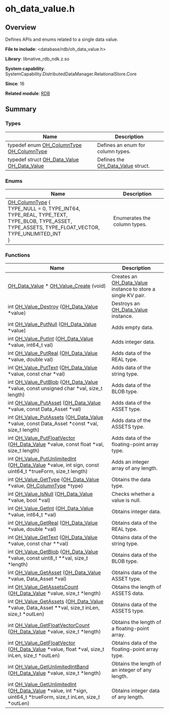 # oh_data_value.h


## Overview

Defines APIs and enums related to a single data value.

**File to include**: &lt;database/rdb/oh_data_value.h&gt;

**Library**: libnative_rdb_ndk.z.so

**System capability**: SystemCapability.DistributedDataManager.RelationalStore.Core

**Since**: 16

**Related module**: [RDB](_r_d_b.md)


## Summary


### Types

| Name| Description| 
| -------- | -------- |
| typedef enum [OH_ColumnType](_r_d_b.md#oh_columntype) [OH_ColumnType](_r_d_b.md#oh_columntype) | Defines an enum for column types.| 
| typedef struct [OH_Data_Value](_r_d_b.md#oh_data_value) [OH_Data_Value](_r_d_b.md#oh_data_value) | Defines the [OH_Data_Value](_r_d_b.md#oh_data_value) struct.| 


### Enums

| Name| Description| 
| -------- | -------- |
| [OH_ColumnType](_r_d_b.md#oh_columntype-1) {<br>TYPE_NULL = 0, TYPE_INT64, TYPE_REAL, TYPE_TEXT,<br>TYPE_BLOB, TYPE_ASSET, TYPE_ASSETS, TYPE_FLOAT_VECTOR,<br>TYPE_UNLIMITED_INT<br>} | Enumerates the column types.| 


### Functions

| Name| Description| 
| -------- | -------- |
| [OH_Data_Value](_r_d_b.md#oh_data_value) \* [OH_Value_Create](_r_d_b.md#oh_value_create) (void) | Creates an [OH_Data_Value](_r_d_b.md#oh_data_value) instance to store a single KV pair.| 
| int [OH_Value_Destroy](_r_d_b.md#oh_value_destroy) ([OH_Data_Value](_r_d_b.md#oh_data_value) \*value) | Destroys an [OH_Data_Value](_r_d_b.md#oh_data_value) instance.| 
| int [OH_Value_PutNull](_r_d_b.md#oh_value_putnull) ([OH_Data_Value](_r_d_b.md#oh_data_value) \*value) | Adds empty data.| 
| int [OH_Value_PutInt](_r_d_b.md#oh_value_putint) ([OH_Data_Value](_r_d_b.md#oh_data_value) \*value, int64_t val) | Adds integer data.| 
| int [OH_Value_PutReal](_r_d_b.md#oh_value_putreal) ([OH_Data_Value](_r_d_b.md#oh_data_value) \*value, double val) | Adds data of the REAL type.| 
| int [OH_Value_PutText](_r_d_b.md#oh_value_puttext) ([OH_Data_Value](_r_d_b.md#oh_data_value) \*value, const char \*val) | Adds data of the string type.| 
| int [OH_Value_PutBlob](_r_d_b.md#oh_value_putblob) ([OH_Data_Value](_r_d_b.md#oh_data_value) \*value, const unsigned char \*val, size_t length) | Adds data of the BLOB type.| 
| int [OH_Value_PutAsset](_r_d_b.md#oh_value_putasset) ([OH_Data_Value](_r_d_b.md#oh_data_value) \*value, const Data_Asset \*val) | Adds data of the ASSET type.| 
| int [OH_Value_PutAssets](_r_d_b.md#oh_value_putassets) ([OH_Data_Value](_r_d_b.md#oh_data_value) \*value, const Data_Asset \*const \*val, size_t length) | Adds data of the ASSETS type.| 
| int [OH_Value_PutFloatVector](_r_d_b.md#oh_value_putfloatvector) ([OH_Data_Value](_r_d_b.md#oh_data_value) \*value, const float \*val, size_t length) | Adds data of the floating-point array type.| 
| int [OH_Value_PutUnlimitedInt](_r_d_b.md#oh_value_putunlimitedint) ([OH_Data_Value](_r_d_b.md#oh_data_value) \*value, int sign, const uint64_t \*trueForm, size_t length) | Adds an integer array of any length.| 
| int [OH_Value_GetType](_r_d_b.md#oh_value_gettype) ([OH_Data_Value](_r_d_b.md#oh_data_value) \*value, [OH_ColumnType](_r_d_b.md#oh_columntype) \*type) | Obtains the data type.| 
| int [OH_Value_IsNull](_r_d_b.md#oh_value_isnull) ([OH_Data_Value](_r_d_b.md#oh_data_value) \*value, bool \*val) | Checks whether a value is null.| 
| int [OH_Value_GetInt](_r_d_b.md#oh_value_getint) ([OH_Data_Value](_r_d_b.md#oh_data_value) \*value, int64_t \*val) | Obtains integer data.| 
| int [OH_Value_GetReal](_r_d_b.md#oh_value_getreal) ([OH_Data_Value](_r_d_b.md#oh_data_value) \*value, double \*val) | Obtains data of the REAL type.| 
| int [OH_Value_GetText](_r_d_b.md#oh_value_gettext) ([OH_Data_Value](_r_d_b.md#oh_data_value) \*value, const char \*\*val) | Obtains data of the string type.| 
| int [OH_Value_GetBlob](_r_d_b.md#oh_value_getblob) ([OH_Data_Value](_r_d_b.md#oh_data_value) \*value, const uint8_t \*\*val, size_t \*length) | Obtains data of the BLOB type.| 
| int [OH_Value_GetAsset](_r_d_b.md#oh_value_getasset) ([OH_Data_Value](_r_d_b.md#oh_data_value) \*value, Data_Asset \*val) | Obtains data of the ASSET type.| 
| int [OH_Value_GetAssetsCount](_r_d_b.md#oh_value_getassetscount) ([OH_Data_Value](_r_d_b.md#oh_data_value) \*value, size_t \*length) | Obtains the length of ASSETS data.| 
| int [OH_Value_GetAssets](_r_d_b.md#oh_value_getassets) ([OH_Data_Value](_r_d_b.md#oh_data_value) \*value, Data_Asset \*\*val, size_t inLen, size_t \*outLen) | Obtains data of the ASSETS type.| 
| int [OH_Value_GetFloatVectorCount](_r_d_b.md#oh_value_getfloatvectorcount) ([OH_Data_Value](_r_d_b.md#oh_data_value) \*value, size_t \*length) | Obtains the length of a floating-point array.| 
| int [OH_Value_GetFloatVector](_r_d_b.md#oh_value_getfloatvector) ([OH_Data_Value](_r_d_b.md#oh_data_value) \*value, float \*val, size_t inLen, size_t \*outLen) | Obtains data of the floating-point array type.| 
| int [OH_Value_GetUnlimitedIntBand](_r_d_b.md#oh_value_getunlimitedintband) ([OH_Data_Value](_r_d_b.md#oh_data_value) \*value, size_t \*length) | Obtains the length of an integer of any length.| 
| int [OH_Value_GetUnlimitedInt](_r_d_b.md#oh_value_getunlimitedint) ([OH_Data_Value](_r_d_b.md#oh_data_value) \*value, int \*sign, uint64_t \*trueForm, size_t inLen, size_t \*outLen) | Obtains integer data of any length.| 
